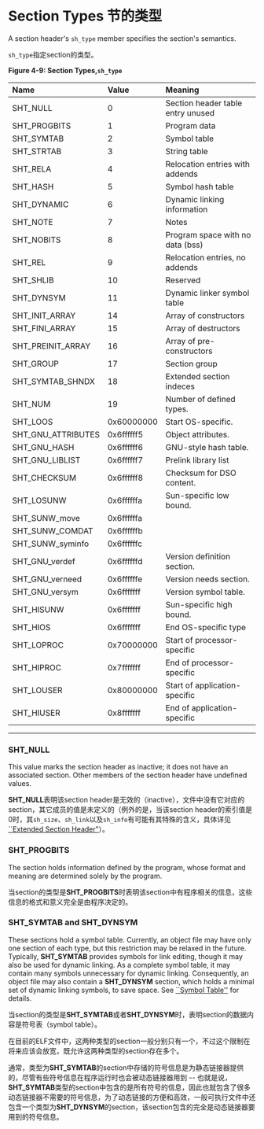 # Section Types 节的类型

A section header's `sh_type` member specifies the section's semantics.

`sh_type`指定section的类型。

**Figure 4-9: Section Types,`sh_type`**

**Name** | **Value** | **Meaning** |
|:-|:-|:-|
SHT_NULL          |0             |Section header table entry unused
SHT_PROGBITS      |1             |Program data
SHT_SYMTAB        |2             |Symbol table
SHT_STRTAB        |3             |String table
SHT_RELA          |4             |Relocation entries with addends
SHT_HASH          |5             |Symbol hash table
SHT_DYNAMIC       |6             |Dynamic linking information
SHT_NOTE          |7             |Notes
SHT_NOBITS        |8             |Program space with no data (bss)
SHT_REL           |9             |Relocation entries, no addends
SHT_SHLIB         |10            |Reserved
SHT_DYNSYM        |11            |Dynamic linker symbol table
SHT_INIT_ARRAY    |14            |Array of constructors
SHT_FINI_ARRAY    |15            |Array of destructors
SHT_PREINIT_ARRAY |16            |Array of pre-constructors
SHT_GROUP         |17            |Section group
SHT_SYMTAB_SHNDX  |18            |Extended section indeces
SHT_NUM           |19            |Number of defined types.
SHT_LOOS          |0x60000000    |Start OS-specific.
SHT_GNU_ATTRIBUTES| 0x6ffffff5   |Object attributes.
SHT_GNU_HASH      |0x6ffffff6    |GNU-style hash table.
SHT_GNU_LIBLIST   |0x6ffffff7    |Prelink library list
SHT_CHECKSUM      |0x6ffffff8    |Checksum for DSO content.
SHT_LOSUNW        |0x6ffffffa    |Sun-specific low bound.
SHT_SUNW_move     |0x6ffffffa
SHT_SUNW_COMDAT   |0x6ffffffb
SHT_SUNW_syminfo  |0x6ffffffc
SHT_GNU_verdef    |0x6ffffffd    |Version definition section.
SHT_GNU_verneed   |0x6ffffffe    |Version needs section.
SHT_GNU_versym    |0x6fffffff    |Version symbol table.
SHT_HISUNW        |0x6fffffff    |Sun-specific high bound.
SHT_HIOS          |0x6fffffff    |End OS-specific type
SHT_LOPROC        |0x70000000    |Start of processor-specific
SHT_HIPROC        |0x7fffffff    |End of processor-specific
SHT_LOUSER        |0x80000000    |Start of application-specific
SHT_HIUSER        |0x8fffffff    |End of application-specific
***

### SHT_NULL

This value marks the section header as inactive; it does not have an associated section. Other members of the section header have undefined values.

**SHT_NULL**表明该section header是无效的（inactive），文件中没有它对应的section，其它成员的值是未定义的（例外的是，当该section header的索引值是0时，其`sh_size`、`sh_link`以及`sh_info`有可能有其特殊的含义，具体详见[``Extended Section Header"](https://github.com/astrotycoon/Executable-And-Linking-Format-ELF/blob/main/15.%20Extended%20Section%20Header.md)）。

### SHT_PROGBITS

The section holds information defined by the program, whose format and meaning are determined solely by the program.

当section的类型是**SHT_PROGBITS**时表明该section中有程序相关的信息，这些信息的格式和意义完全是由程序决定的。

### SHT_SYMTAB and SHT_DYNSYM

These sections hold a symbol table. Currently, an object file may have only one section of each type, but this restriction may be relaxed in the future. Typically, **SHT_SYMTAB** provides symbols for link editing, though it may also be used for dynamic linking. As a complete symbol table, it may contain many symbols unnecessary for dynamic linking. Consequently, an object file may also contain a **SHT_DYNSYM** section, which holds a minimal set of dynamic linking symbols, to save space. See [``Symbol Table'']() for details.

当section的类型是**SHT_SYMTAB**或者**SHT_DYNSYM**时，表明section的数据内容是符号表（symbol table）。

在目前的ELF文件中，这两种类型的section一般分别只有一个，不过这个限制在将来应该会放宽，既允许这两种类型的section存在多个。

通常，类型为**SHT_SYMTAB**的section中存储的符号信息是为静态链接器提供的，尽管有些符号信息在程序运行时也会被动态链接器用到 -- 也就是说，**SHT_SYMTAB**类型的section中包含的是所有符号的信息，因此也就包含了很多动态链接器不需要的符号信息，为了动态链接的方便和高效，一般可执行文件中还包含一个类型为**SHT_DYNSYM**的section，该section包含的完全是动态链接器要用到的符号信息。


